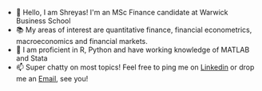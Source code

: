 - 👋 Hello, I am Shreyas! I'm an MSc Finance candidate at Warwick Business School
- 📚 My areas of interest are quantitative finance, financial econometrics, macroeconomics and financial markets.
- 🌱 I am proficient in R, Python and have working knowledge of MATLAB and Stata
- 📫 Super chatty on most topics! Feel free to ping me on [Linkedin](https://www.linkedin.com/in/shreyasurgunde/) or drop me an [Email](mailto:shreyas.urgunde@warwick.ac.uk), see you!
